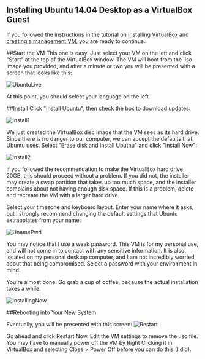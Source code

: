Installing Ubuntu 14.04 Desktop as a VirtualBox Guest
------
If you followed the instructions in the tutorial on [installing VirtualBox and creating a management VM](https://github.com/tjtoml/linux_mentor/blob/master/core_skills/create_local_vm.md), you are ready to continue. 

##Start the VM
This one is easy. Just select your VM on the left and click "Start" at the top of the VirtualBox window. The VM will boot from the .iso image you provided, and after a minute or two you will be presented with a screen that looks like this: 

![UbuntuLive](http://i.imgur.com/rLHjRK1.png)

At this point, you should select your language on the left. 

##Install 
Click "Install Ubuntu", then check the box to download updates:

![Install1](http://i.imgur.com/cUIeIXv.png)

We just created the VirtualBox disc image that the VM sees as its hard drive. Since there is no danger to our computer, we can accept the defaults that Ubuntu uses. Select "Erase disk and Install Ubutnu" and click "Install Now": 

![Install2](http://i.imgur.com/ynOvHmH.png)

If you followed the recommendation to make the VirtualBox hard drive 20GB, this should proceed without a problem. If you did not, the installer may create a swap partition that takes up too much space, and the installer complains about not having enough disk space. If this is a problem, delete and recreate the VM with a larger hard drive.  

Select your timezone and keyboard layout. Enter your name where it asks, but I strongly recommend changing the default settings that Ubuntu extrapolates from your name:

![UnamePwd](http://i.imgur.com/lvVZaHY.png)

You may notice that I use a weak password. This VM is for my personal use, and will not come in to contact with any sensitive information. It is also located on my personal desktop computer, and I am not incredibly worried about that being compromised. Select a password with your environment in mind. 

You're almost done. Go grab a cup of coffee, because the actual installation takes a while. 

![InstallingNow](http://i.imgur.com/XS6XJYE.png)

##Rebooting into Your New System

Eventually, you will be presented with this screen: 
![Restart](http://i.imgur.com/ms4bnLW.png)

Go ahead and click Restart Now. Edit the VM settings to remove the .iso file. You may have to manually power off the VM by Right Clicking it in VirtualBox and selecting Close > Power Off before you can do this (I did). 
